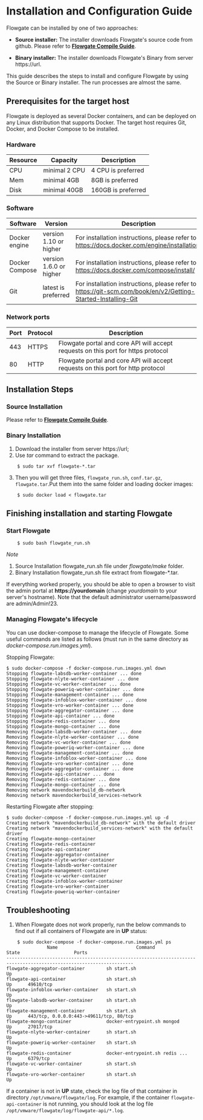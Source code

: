 # Installation and Configuration Guide
Flowgate can be installed by one of two approaches: 

- **Source installer:** The installer downloads Flowgate's source code from github. Please refer to **[Flowgate Compile Guide](compile_guide.md)**.

- **Binary installer:** The installer downloads Flowgate's Binary from server https://url. 


This guide describes the steps to install and configure Flowgate by using the Source or Binary installer. The run processes are almost the same. 

## Prerequisites for the target host
Flowgate is deployed as several Docker containers, and can be deployed on any Linux distribution that supports Docker. The target host requires Git, Docker, and Docker Compose to be installed.  
### Hardware
|Resource|Capacity|Description|
|---|---|---|
|CPU|minimal 2 CPU|4 CPU is preferred|
|Mem|minimal 4GB|8GB is preferred|
|Disk|minimal 40GB|160GB is preferred|
### Software
|Software|Version|Description|
|---|---|---|
|Docker engine|version 1.10 or higher|For installation instructions, please refer to: https://docs.docker.com/engine/installation/|
|Docker Compose|version 1.6.0 or higher|For installation instructions, please refer to: https://docs.docker.com/compose/install/|
|Git|latest is preferred|For installation instructions, please refer to: https://git-scm.com/book/en/v2/Getting-Started-Installing-Git|
### Network ports 
|Port|Protocol|Description|
|---|---|---|
|443|HTTPS|Flowgate portal and core API will accept requests on this port for https protocol|
|80|HTTP|Flowgate portal and core API will accept requests on this port for http protocol|

## Installation Steps


### Source Installation
Please refer to **[Flowgate Compile Guide](compile_guide.md)**.

### Binary Installation

1. Download the installer from server https://url;
2. Use *tar* command to extract the package.
```
    $ sudo tar xvf flowgate-*.tar
```

3. Then you will get three files, ```flowgate_run.sh```, ```conf.tar.gz```, ```flowgate.tar```.Put them into the same folder and loading docker images:
```
    $ sudo docker load < flowgate.tar
```

## Finishing installation and starting Flowgate

### Start Flowgate

```
    $ sudo bash flowgate_run.sh
```
*Note*
1. Source Installation flowgate_run.sh file under *flowgate/make* folder.
2. Binary Installation flowgate_run.sh file extract from flowgate-*.tar.

If everything worked properly, you should be able to open a browser to visit the admin portal at **https://yourdomain** (change *yourdomain* to your server's hostname). Note that the default administrator username/password are admin/Admin!23.

### Managing Flowgate's lifecycle
You can use docker-compose to manage the lifecycle of Flowgate. Some useful commands are listed as follows (must run in the same directory as *docker-compose.run.images.yml*).

Stopping Flowgate:
```
$ sudo docker-compose -f docker-compose.run.images.yml down
Stopping flowgate-labsdb-worker-container ... done
Stopping flowgate-nlyte-worker-container ... done
Stopping flowgate-vc-worker-container ... done
Stopping flowgate-poweriq-worker-container ... done
Stopping flowgate-management-container ... done
Stopping flowgate-infoblox-worker-container ... done
Stopping flowgate-vro-worker-container ... done
Stopping flowgate-aggregator-container ... done
Stopping flowgate-api-container ... done
Stopping flowgate-redis-container ... done
Stopping flowgate-mongo-container ... done
Removing flowgate-labsdb-worker-container ... done
Removing flowgate-nlyte-worker-container ... done
Removing flowgate-vc-worker-container ... done
Removing flowgate-poweriq-worker-container ... done
Removing flowgate-management-container ... done
Removing flowgate-infoblox-worker-container ... done
Removing flowgate-vro-worker-container ... done
Removing flowgate-aggregator-container ... done
Removing flowgate-api-container ... done
Removing flowgate-redis-container ... done
Removing flowgate-mongo-container ... done
Removing network mavendockerbuild_db-network
Removing network mavendockerbuild_services-network
```  
Restarting Flowgate after stopping:
```
$ sudo docker-compose -f docker-compose.run.images.yml up -d
Creating network "mavendockerbuild_db-network" with the default driver
Creating network "mavendockerbuild_services-network" with the default driver
Creating flowgate-mongo-container
Creating flowgate-redis-container
Creating flowgate-api-container
Creating flowgate-aggregator-container
Creating flowgate-nlyte-worker-container
Creating flowgate-labsdb-worker-container
Creating flowgate-management-container
Creating flowgate-vc-worker-container
Creating flowgate-infoblox-worker-container
Creating flowgate-vro-worker-container
Creating flowgate-poweriq-worker-container
```  

## Troubleshooting
1. When Flowgate does not work properly, run the below commands to find out if all containers of Flowgate are in **UP** status: 
```
    $ sudo docker-compose -f docker-compose.run.images.yml ps
               Name                             Command               State                    Ports                  
---------------------------------------------------------------------------------------------------------------------
flowgate-aggregator-container        sh start.sh                      Up                                              
flowgate-api-container               sh start.sh                      Up      49610/tcp                               
flowgate-infoblox-worker-container   sh start.sh                      Up                                              
flowgate-labsdb-worker-container     sh start.sh                      Up                                              
flowgate-management-container        sh start.sh                      Up      443/tcp, 0.0.0.0:443->49611/tcp, 80/tcp 
flowgate-mongo-container             docker-entrypoint.sh mongod      Up      27017/tcp                               
flowgate-nlyte-worker-container      sh start.sh                      Up                                              
flowgate-poweriq-worker-container    sh start.sh                      Up                                              
flowgate-redis-container             docker-entrypoint.sh redis ...   Up      6379/tcp                                
flowgate-vc-worker-container         sh start.sh                      Up                                              
flowgate-vro-worker-container        sh start.sh                      Up  
```
If a container is not in **UP** state, check the log file of that container in directory ```/opt/vmware/flowgate/log```. For example, if the container ```flowgate-api-container``` is not running, you should look at the log file ```/opt/vmware/flowgate/log/flowgate-api/*.log```.  
